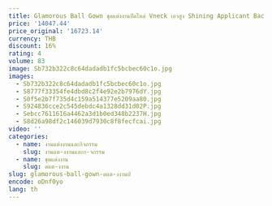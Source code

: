 ```yaml
---
title: Glamorous Ball Gown ชุดแต่งงานปิดไหล่ Vneck เอวสูง Shining Applicant Backless Court Gown Custom Made Robe De Mariée
price: '14047.44'
price_original: '16723.14'
currency: THB
discount: 16%
rating: 4
volume: 83
image: Sb732b322c8c64dadadb1fc5bcbec60c1o.jpg
images:
  - Sb732b322c8c64dadadb1fc5bcbec60c1o.jpg
  - S8777f33354fe4dbd8c2f4e92e2b7976dY.jpg
  - S0f5e2b7f735d4c159a514377e5209aa80.jpg
  - S924836cce2c545debdc4a1328dd31d02P.jpg
  - Sebcc7611616a4462a3d1b0ed348b2237H.jpg
  - S8d26a98df2c146039d7930c8f8fecfcai.jpg
video: ''
categories:
  - name: งานแต่งงานและกิจกรรม
    slug: งานแต-งงานและก-จกรรม
  - name: ชุดแต่งงาน
    slug: ดแต-งงาน
slug: glamorous-ball-gown-ดแต-งงานป
encode: oDnf0yo
lang: th
---
```

  